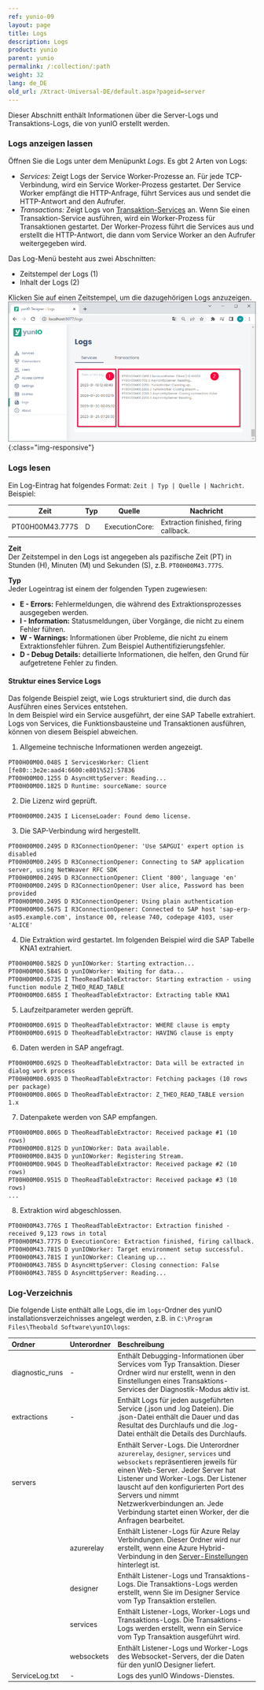 ```yaml
---
ref: yunio-09
layout: page
title: Logs
description: Logs
product: yunio
parent: yunio
permalink: /:collection/:path
weight: 32
lang: de_DE
old_url: /Xtract-Universal-DE/default.aspx?pageid=server
---
```


Dieser Abschnitt enthält Informationen über die Server-Logs und Transaktions-Logs, die von yunIO erstellt werden.<br>

### Logs anzeigen lassen
Öffnen Sie die Logs unter dem Menüpunkt *Logs*.
Es gbt 2 Arten von Logs:
- *Services:* Zeigt Logs der Service Worker-Prozesse an. Für jede TCP-Verbindung, wird ein Service Worker-Prozess gestartet.
Der Service Worker empfängt die HTTP-Anfrage, führt Services aus und sendet die HTTP-Antwort and den Aufrufer.
- *Transactions:* Zeigt Logs von [Transaktion-Services](./transactions) an.
Wenn Sie einen Transaktion-Service ausführen, wird ein Worker-Prozess für Transaktionen gestartet.
Der Worker-Prozess führt die Services aus und erstellt die HTTP-Antwort, die dann vom Service Worker an den Aufrufer weitergegeben wird.

Das Log-Menü besteht aus zwei Abschnitten:
- Zeitstempel der Logs (1)
- Inhalt der Logs (2)

Klicken Sie auf einen Zeitstempel, um die dazugehörigen Logs anzuzeigen.<br>
![yunIO-Logs](/img/content/yunio/yunIO-Logs.png){:class="img-responsive"}

### Logs lesen

Ein Log-Eintrag hat folgendes Format: `Zeit | Typ | Quelle | Nachricht`. Beispiel:

| Zeit | Typ | Quelle | Nachricht | 
|--------|--------|--------|---|
| PT00H00M43.777S | D | ExecutionCore: | Extraction finished, firing callback.  | 

**Zeit**<br>
Der Zeitstempel in den Logs ist angegeben als pazifische Zeit (PT) in Stunden (H), Minuten (M) und Sekunden (S), z.B. `PT00H00M43.777S`.

<!---
Der Zeitstempel in den Logs ist angegeben als pazifische Zeit (<span style="color:orange">PT</span>) in Stunden (<span style="color:green">H</span>), Minuten (<span style="color:blue">M</span>) und Sekunden (<span style="color:red">S</span>). <br>
Beispiel: <span style="color:orange">PT</span><span style="color:green">00H</span><span style="color:blue">00M</span><span style="color:red">43.777S</span>
-->

**Typ**<br>
Jeder Logeintrag ist einem der folgenden Typen zugewiesen:
- **E - Errors:** Fehlermeldungen, die während des Extraktionsprozesses ausgegeben werden.<br>
- **I - Information:** Statusmeldungen, über Vorgänge, die nicht zu einem Fehler führen.<br>
- **W - Warnings:**  Informationen über Probleme, die nicht zu einem Extraktionsfehler führen. Zum Beispiel Authentifizierungsfehler.<br>
- **D - Debug Details:** detaillierte Informationen, die helfen, den Grund für aufgetretene Fehler zu finden.

#### Struktur eines Service Logs

Das folgende Beispiel zeigt, wie Logs strukturiert sind, die durch das Ausführen eines Services entstehen.<br>
In dem Beispiel wird ein Service ausgeführt, der eine SAP Tabelle extrahiert. 
Logs von Services, die Funktionsbausteine und Transaktionen ausführen, können von diesem Beispiel abweichen.

1. Allgemeine technische Informationen werden angezeigt.
```
PT00H00M00.048S I ServicesWorker: Client [fe80::3e2e:aad4:6600:e801%52]:57836
PT00H00M00.125S D AsyncHttpServer: Reading...
PT00H00M00.182S D Runtime: sourceName: source
```
2. Die Lizenz wird geprüft.
```
PT00H00M00.243S I LicenseLoader: Found demo license.
```
3. Die SAP-Verbindung wird hergestellt.
```
PT00H00M00.249S D R3ConnectionOpener: 'Use SAPGUI' expert option is disabled
PT00H00M00.249S D R3ConnectionOpener: Connecting to SAP application server, using NetWeaver RFC SDK
PT00H00M00.249S D R3ConnectionOpener: Client '800', language 'en'
PT00H00M00.249S D R3ConnectionOpener: User alice, Password has been provided
PT00H00M00.249S D R3ConnectionOpener: Using plain authentication
PT00H00M00.567S I R3ConnectionOpener: Connected to SAP host 'sap-erp-as05.example.com', instance 00, release 740, codepage 4103, user 'ALICE'
```
4. Die Extraktion wird gestartet. Im folgenden Beispiel wird die SAP Tabelle KNA1 extrahiert.
```
PT00H00M00.582S D yunIOWorker: Starting extraction...
PT00H00M00.584S D yunIOWorker: Waiting for data...
PT00H00M00.673S I TheoReadTableExtractor: Starting extraction - using function module Z_THEO_READ_TABLE
PT00H00M00.685S I TheoReadTableExtractor: Extracting table KNA1
```
5. Laufzeitparameter werden geprüft.
```
PT00H00M00.691S D TheoReadTableExtractor: WHERE clause is empty
PT00H00M00.691S D TheoReadTableExtractor: HAVING clause is empty
```
6. Daten werden in SAP angefragt.
```
PT00H00M00.692S D TheoReadTableExtractor: Data will be extracted in dialog work process
PT00H00M00.693S D TheoReadTableExtractor: Fetching packages (10 rows per package)
PT00H00M00.806S D TheoReadTableExtractor: Z_THEO_READ_TABLE version 1.x
```
7. Datenpakete werden von SAP empfangen.
```
PT00H00M00.806S D TheoReadTableExtractor: Received package #1 (10 rows)
PT00H00M00.812S D yunIOWorker: Data available.
PT00H00M00.843S D yunIOWorker: Registering Stream.
PT00H00M00.904S D TheoReadTableExtractor: Received package #2 (10 rows)
PT00H00M00.951S D TheoReadTableExtractor: Received package #3 (10 rows)
...
```
8. Extraktion wird abgeschlossen.
```
PT00H00M43.776S I TheoReadTableExtractor: Extraction finished - received 9,123 rows in total
PT00H00M43.777S D ExecutionCore: Extraction finished, firing callback.
PT00H00M43.781S D yunIOWorker: Target environment setup successful.
PT00H00M43.781S I yunIOWorker: Cleaning up...
PT00H00M43.785S D AsyncHttpServer: Closing connection: False
PT00H00M43.785S D AsyncHttpServer: Reading...
```

### Log-Verzeichnis

Die folgende Liste enthält alle Logs, die im `logs`-Ordner des yunIO installationsverzeichnisses angelegt werden, z.B. in `C:\Program Files\Theobald Software\yunIO\logs`:

|Ordner | Unterordner| Beschreibung |
|:----|:---|:---|
|diagnostic_runs |- | Enthält Debugging-Informationen über Services vom Typ Transaktion. Dieser Ordner wird nur erstellt, wenn in den Einstellungen eines Transaktions-Services der Diagnostik-Modus aktiv ist. |
|extractions |- | Enthält Logs für jeden ausgeführten Service (.json und .log Dateien). Die .json-Datei enthält die Dauer und das Resultat des Durchlaufs und die .log-Datei enthält die Details des Durchlaufs. |
|servers| | Enthält Server-Logs. Die Unterordner `azurerelay`, `designer`, `services` und `websockets` repräsentieren jeweils für einen Web-Server. Jeder Server hat Listener und Worker-Logs. Der Listener lauscht auf den konfigurierten Port des Servers und nimmt Netzwerkverbindungen an. Jede Verbindung startet einen Worker, der die Anfragen bearbeitet.|
| | azurerelay| Enthält Listener-Logs für Azure Relay Verbindungen. Dieser Ordner wird nur erstellt, wenn eine Azure Hybrid-Verbindung in den [Server-Einstellungen](./server-settings) hinterlegt ist.|
| | designer| Enthält Listener-Logs und Transaktions-Logs. Die Transaktions-Logs werden erstellt, wenn Sie im Designer Service vom Typ Transaktion erstellen.|
| | services| Enthält Listener-Logs, Worker-Logs und Transaktions-Logs. Die Transaktions-Logs werden erstellt, wenn ein Service vom Typ Transaktion ausgeführt wird.|
| | websockets| Enthält Listener-Logs und Worker-Logs des Websocket-Servers, der die Daten für den yunIO Designer liefert. |
|ServiceLog.txt |- | Logs des yunIO Windows-Dienstes.|